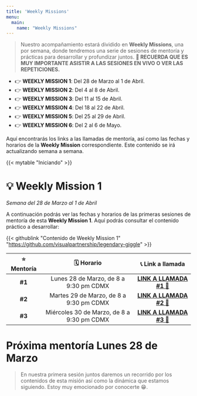 ```yaml
---
title: 'Weekly Missions'
menu:
  main:
    name: "Weekly Missions"
---
```


> Nuestro acompañamiento estará dividido en **Weekly Missions**, una por semana, donde tendremos una serie de sesiones de mentoría y prácticas para desarrollar y profundizar juntos. **🚨 RECUERDA QUE ES MUY IMPORTANTE ASISTIR A LAS SESIONES EN VIVO O VER LAS REPETICIONES.**

- 👉 **WEEKLY MISSION 1**: Del 28 de Marzo al 1 de Abril.
- 👉 **WEEKLY MISSION 2**: Del 4 al 8 de Abril.
- 👉 **WEEKLY MISSION 3**: Del 11 al 15 de Abril.
- 👉 **WEEKLY MISSION 4**: Del 18 al 22 de Abril.
- 👉 **WEEKLY MISSION 5**: Del 25 al 29 de Abril.
- 👉 **WEEKLY MISSION 6**: Del 2 al 6 de Mayo.

Aquí encontrarás los links a las llamadas de mentoría, así como las fechas y horarios de la **Weekly Mission** correspondiente. Este contenido se irá actualizando semana a semana.

{{< mytable "Iniciando" >}}

# 💡 Weekly Mission 1

*Semana del 28 de Marzo al 1 de Abril*

A continuación podrás ver las fechas y horarios de las primeras sesiones de mentoría de esta **Weekly Mission 1**.
Aquí podrás consultar el contenido práctico a desarrollar:

{{< githublink "Contenido de Weekly Mission 1" "https://github.com/visualpartnership/legendary-giggle" >}}

| ⭐️ Mentoría | 🗓 Horario | 📞 Link a llamada
| :-: | :-: | :-: |
| **#1** | Lunes 28 de Marzo, de 8 a 9:30 pm CDMX | [**LINK A LLAMADA #1 🔗**](https://duckduckgo.com)
| **#2** | Martes 29 de Marzo, de 8 a 9:30 pm CDMX | [**LINK A LLAMADA #2 🔗**](https://duckduckgo.com)
| **#3** | Miércoles 30 de Marzo, de 8 a 9:30 pm CDMX | [**LINK A LLAMADA #3 🔗**](https://duckduckgo.com)

# Próxima mentoría Lunes 28 de Marzo

> En nuestra primera sesión juntos daremos un recorrido por los contenidos de esta misión así como la dinámica que estamos siguiendo. Estoy muy emocionado por conocerte 😁.




